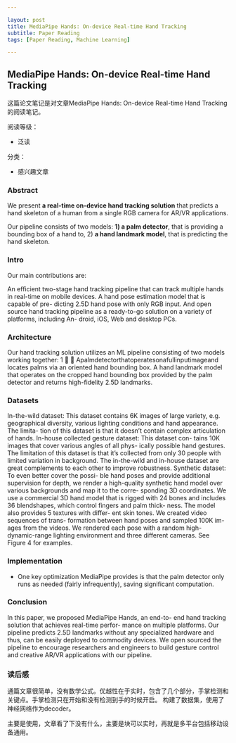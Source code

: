 ```yaml
---

layout: post
title: MediaPipe Hands: On-device Real-time Hand Tracking
subtitle: Paper Reading
tags: [Paper Reading, Machine Learning]

---
```



<head>
    <script src="https://cdn.mathjax.org/mathjax/latest/MathJax.js?config=TeX-AMS-MML_HTMLorMML" type="text/javascript"></script>
    <script type="text/x-mathjax-config">
        MathJax.Hub.Config({
            tex2jax: {
            skipTags: ['script', 'noscript', 'style', 'textarea', 'pre'],
            inlineMath: [['$','$']]
            }
        });
    </script>
</head>




## MediaPipe Hands: On-device Real-time Hand Tracking



这篇论文笔记是对文章MediaPipe Hands: On-device Real-time Hand Tracking的阅读笔记。

阅读等级：

*  泛读

分类：

*  感兴趣文章


### Abstract

We present **a real-time on-device hand tracking solution** that predicts a hand skeleton of a human from a single RGB camera for AR/VR applications.

Our pipeline consists of two models: **1) a palm detector**, that is providing a bounding box of a hand to, 2) **a hand landmark model**, that is predicting the hand skeleton.

### Intro

Our main contributions are:

An efficient two-stage hand tracking pipeline that can track multiple hands in real-time on mobile devices.
A hand pose estimation model that is capable of pre- dicting 2.5D hand pose with only RGB input.
And open source hand tracking pipeline as a ready-to-go solution on a variety of platforms, including An- droid, iOS, Web and desktop PCs.

### Architecture

Our hand tracking solution utilizes an ML pipeline consisting of two models working together:
1


Apalmdetectorthatoperatesonafullinputimageand locates palms via an oriented hand bounding box.
A hand landmark model that operates on the cropped hand bounding box provided by the palm detector and returns high-fidelity 2.5D landmarks.


### Datasets

In-the-wild dataset: This dataset contains 6K images of large variety, e.g. geographical diversity, various lighting conditions and hand appearance. The limita- tion of this dataset is that it doesn’t contain complex articulation of hands.
In-house collected gesture dataset: This dataset con- tains 10K images that cover various angles of all phys- ically possible hand gestures. The limitation of this dataset is that it’s collected from only 30 people with limited variation in background. The in-the-wild and in-house dataset are great complements to each other to improve robustness.
Synthetic dataset: To even better cover the possi- ble hand poses and provide additional supervision for depth, we render a high-quality synthetic hand model over various backgrounds and map it to the corre- sponding 3D coordinates. We use a commercial 3D hand model that is rigged with 24 bones and includes 36 blendshapes, which control fingers and palm thick- ness. The model also provides 5 textures with differ- ent skin tones. We created video sequences of trans- formation between hand poses and sampled 100K im- ages from the videos. We rendered each pose with a random high-dynamic-range lighting environment and three different cameras. See Figure 4 for examples.


### Implementation

* One key optimization MediaPipe provides is that the palm detector only runs as needed (fairly infrequently), saving significant computation. 

### Conclusion

In this paper, we proposed MediaPipe Hands, an end-to- end hand tracking solution that achieves real-time perfor- mance on multiple platforms. Our pipeline predicts 2.5D landmarks without any specialized hardware and thus, can be easily deployed to commodity devices. We open sourced the pipeline to encourage researchers and engineers to build gesture control and creative AR/VR applications with our pipeline.



### 读后感


通篇文章很简单，没有数学公式。优越性在于实时，包含了几个部分，手掌检测和关键点。手掌检测只在开始和没有检测到手的时候开启。
构建了数据集，使用了神经网络作为decoder。

主要是使用，文章看了下没有什么，主要是块可以实时，再就是多平台包括移动设备通用。